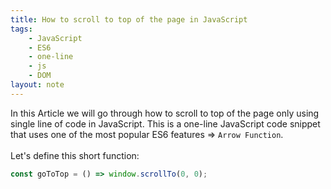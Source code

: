 ```yaml
---
title: How to scroll to top of the page in JavaScript
tags:
    - JavaScript
    - ES6
    - one-line
    - js
    - DOM
layout: note
---
```




In this Article we will go through how to scroll to top of the page only using single line of code in JavaScript.
This is a one-line JavaScript code snippet that uses one of the most popular ES6 features => `Arrow Function`.
<br/>
<br/>
Let's define this short function:

```js {.wrap}
const goToTop = () => window.scrollTo(0, 0);
```
